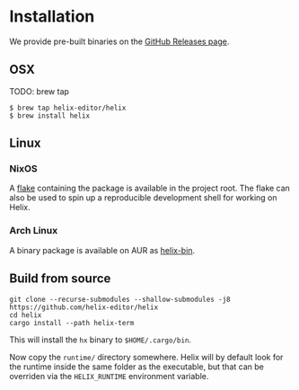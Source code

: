 # Installation

We provide pre-built binaries on the [GitHub Releases page](https://github.com/helix-editor/helix/releases).

## OSX

TODO: brew tap

```
$ brew tap helix-editor/helix
$ brew install helix
```

## Linux

### NixOS

A [flake](https://nixos.wiki/wiki/Flakes) containing the package is available in
the project root. The flake can also be used to spin up a reproducible development
shell for working on Helix.

### Arch Linux

A binary package is available on AUR as [helix-bin](https://aur.archlinux.org/packages/helix-bin/).

## Build from source

```
git clone --recurse-submodules --shallow-submodules -j8 https://github.com/helix-editor/helix
cd helix
cargo install --path helix-term
```

This will install the `hx` binary to `$HOME/.cargo/bin`.

Now copy the `runtime/` directory somewhere. Helix will by default look for the
runtime inside the same folder as the executable, but that can be overriden via
the `HELIX_RUNTIME` environment variable.
